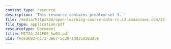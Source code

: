 ```yaml
---
content_type: resource
description: 'This resource contains problem set 3. '
file: /media/https%3A/open-learning-course-data-rc.s3.amazonaws.com/24-241-logic-i-fall-2009/fede2692d1733e675d381dd350263d59_MIT24_241F09_hw03.pdf
file_type: application/pdf
resourcetype: Document
title: MIT24_241F09_hw03.pdf
uid: fede2692-d173-3e67-5d38-1dd350263d59
---
```

